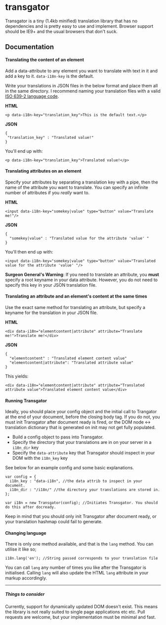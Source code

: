 # transgator

Transgator is a tiny (1.4kb minified) translation library that has no dependencies and is pretty easy to use and implement. Browser support should be IE9+ and the usual browsers that don't suck.

## Documentation

#### Translating the content of an element

Add a data-attribute to any element you want to translate with text in it and add a key to it. `data-i18n-key` is the default.

Write your translations in JSON files in the below format and place them all in the same directory. I recommend naming your translation files with a valid [ISO 639-2 language code](http://www.loc.gov/standards/iso639-2/php/code_list.php).

**HTML**
```
<p data-i18n-key="translation_key">This is the default text.</p>
```

**JSON**
```
{
 "translation_key" : "Translated value!"
}
```

You'll end up with:
```
<p data-i18n-key="translation_key">Translated value!</p>
```

#### Translating attributes on an element

Specify your attributes by separating a translation key with a pipe, then the name of the attribute you want to translate. You can specify an infinite number of attributes if you *really* want to.

**HTML**
```
<input data-i18n-key="somekey|value" type="button" value="Translate me!"/>
```

**JSON**
```
{
  "somekey|value" : "Translated value for the attribute 'value' "
}
```

You'll then end up with:
```
<input data-i18n-key="somekey|value" type="button" value="Translated value for the attribute 'value' "/>
```

**Surgeon General's Warning**: If you need to translate an attribute, you **must** specify a root keyname in your data attribute. However, you do not need to specify this key in your JSON translation file.

#### Translating an attribute and an element's content at the same times

Use the exact same method for translating an attribute, but specify a keyname for the translation in your JSON file.

**HTML**
```
<div data-i18n="elementcontent|attribute" attribute="Translate me!">Translate me!</div>
```
**JSON**
```
{
  "elementcontent" : "Translated element content value"
  "elementcontent|attribute": "Translated attribute value"
}
```

This yields:
```
<div data-i18n="elementcontent|attribute" attribute="Translated attribute value">Translated element content value</div>
```

#### Running Transgator

Ideally, you should place your config object and the initial call to Trangator at the end of your document, before the closing body tag. If you do not, you must init Transgator after document ready is fired, or the DOM node <-> translation dictionary that is generated on init may not get fully populated.

- Build a config object to pass into Transgator.
- Specify the directory that your translations are in on your server in a `i18n_dir` key
- Specify the `data-attribute` key that Transgator should inspect in your DOM with the `i18n_key` key

See below for an example config and some basic explanations.

```
var config = {
  i18n_key : "data-i18n", //the data attrib to inspect in your document.
  i18n_dir : "/i18n/" //the directory your translations are stored in.
};

var i18n = new Transgator(config); //Initiates Transgator. You should do this after docready.
```

Keep in mind that you should only init Transgator after document ready, or your translation hashmap could fail to generate.

#### Changing language

There is only one method available, and that is the `lang` method. You can utilise it like so;
```
i18n.lang('en'); //String passed corresponds to your translation file
```

You can call `lang` any number of times you like after the Transgator is initialised. Calling `lang` will also update the HTML `lang` attribute in your markup accordingly.

---

##### Things to consider

Currently, support for dynamically updated DOM doesn't exist. This means the library is not really suited to single page applications etc etc. Pull requests are welcome, but your implementation must be minimal and fast.
